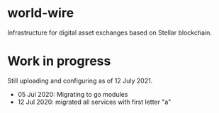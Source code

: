 # world-wire
Infrastructure for digital asset exchanges based on Stellar blockchain.

# Work in progress
Still uploading and configuring as of 12 July 2021.

* 05 Jul 2020: Migrating to go modules 
* 12 Jul 2020: migrated all services with first letter "a"
